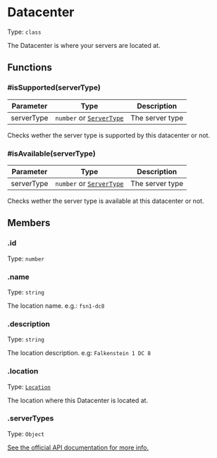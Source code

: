 # Datacenter

Type: `class`

The Datacenter is where your servers are located at.

## Functions

### \#isSupported(serverType)

| Parameter  | Type                                      | Description     |
| ---------- | ----------------------------------------- | --------------- |
| serverType | `number` or [`ServerType`](../servertypes/servertype.md) | The server type |

Checks wether the server type is supported by this datacenter or not.

### \#isAvailable(serverType)

| Parameter  | Type                                      | Description     |
| ---------- | ----------------------------------------- | --------------- |
| serverType | `number` or [`ServerType`](../servertypes/servertype.md) | The server type |

Checks wether the server type is available at this datacenter or not.

## Members

### .id

Type: `number`

### .name

Type: `string`

The location name. e.g.: `fsn1-dc8`

### .description

Type: `string`

The location description. e.g: `Falkenstein 1 DC 8`

### .location

Type: [`Location`](../locations/location.md)

The location where this Datacenter is located at.

### .serverTypes

Type: `Object`

[See the official API documentation for more info.](https://docs.hetzner.cloud/#resources-datacenters-get-1)
